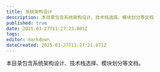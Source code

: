 ```yaml
---
title: 系统架构设计
description: 本目录包含系统架构设计、技术栈选择、模块划分等文档
published: true
date: 2025-03-27T11:27:23.885Z
tags: 
editor: markdown
dateCreated: 2025-03-27T11:27:21.871Z
---
```


本目录包含系统架构设计、技术栈选择、模块划分等文档。